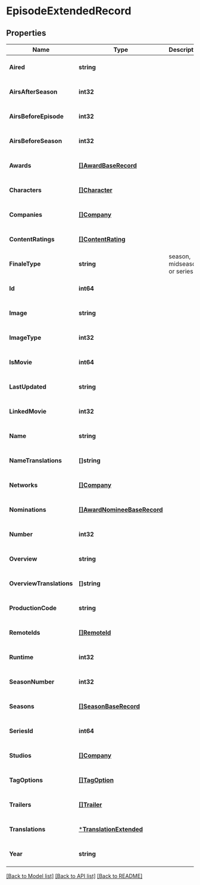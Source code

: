 # EpisodeExtendedRecord

## Properties
Name | Type | Description | Notes
------------ | ------------- | ------------- | -------------
**Aired** | **string** |  | [optional] [default to null]
**AirsAfterSeason** | **int32** |  | [optional] [default to null]
**AirsBeforeEpisode** | **int32** |  | [optional] [default to null]
**AirsBeforeSeason** | **int32** |  | [optional] [default to null]
**Awards** | [**[]AwardBaseRecord**](AwardBaseRecord.md) |  | [optional] [default to null]
**Characters** | [**[]Character**](Character.md) |  | [optional] [default to null]
**Companies** | [**[]Company**](Company.md) |  | [optional] [default to null]
**ContentRatings** | [**[]ContentRating**](ContentRating.md) |  | [optional] [default to null]
**FinaleType** | **string** | season, midseason, or series | [optional] [default to null]
**Id** | **int64** |  | [optional] [default to null]
**Image** | **string** |  | [optional] [default to null]
**ImageType** | **int32** |  | [optional] [default to null]
**IsMovie** | **int64** |  | [optional] [default to null]
**LastUpdated** | **string** |  | [optional] [default to null]
**LinkedMovie** | **int32** |  | [optional] [default to null]
**Name** | **string** |  | [optional] [default to null]
**NameTranslations** | **[]string** |  | [optional] [default to null]
**Networks** | [**[]Company**](Company.md) |  | [optional] [default to null]
**Nominations** | [**[]AwardNomineeBaseRecord**](AwardNomineeBaseRecord.md) |  | [optional] [default to null]
**Number** | **int32** |  | [optional] [default to null]
**Overview** | **string** |  | [optional] [default to null]
**OverviewTranslations** | **[]string** |  | [optional] [default to null]
**ProductionCode** | **string** |  | [optional] [default to null]
**RemoteIds** | [**[]RemoteId**](RemoteID.md) |  | [optional] [default to null]
**Runtime** | **int32** |  | [optional] [default to null]
**SeasonNumber** | **int32** |  | [optional] [default to null]
**Seasons** | [**[]SeasonBaseRecord**](SeasonBaseRecord.md) |  | [optional] [default to null]
**SeriesId** | **int64** |  | [optional] [default to null]
**Studios** | [**[]Company**](Company.md) |  | [optional] [default to null]
**TagOptions** | [**[]TagOption**](TagOption.md) |  | [optional] [default to null]
**Trailers** | [**[]Trailer**](Trailer.md) |  | [optional] [default to null]
**Translations** | [***TranslationExtended**](TranslationExtended.md) |  | [optional] [default to null]
**Year** | **string** |  | [optional] [default to null]

[[Back to Model list]](../README.md#documentation-for-models) [[Back to API list]](../README.md#documentation-for-api-endpoints) [[Back to README]](../README.md)

